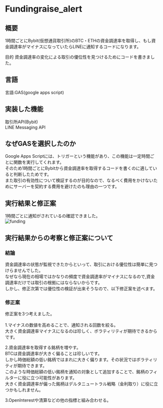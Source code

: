 # Fundingraise_alert
## 概要
1時間ごとにBybit(仮想通貨取引所)のBTC・ETHの資金調達率を取得し、もし資金調達率がマイナスになっていたらLINEに通知するコードになります。

目的
資金調達率の変化による取引の優位性を見つけるためにコードを書きました。

## 言語
言語:GAS(google apps script)<br>

## 実装した機能
取引所API(Bybit)<br>
LINE Messaging API

## なぜGASを選択したのか
Google Apps Scriptには、トリガーという機能があり、この機能は一定時間ごとに関数を実行してくれます。<br>
そのため1時間ごとにBybitから資金調達率を取得するコードを書くのに適していると判断したためです。<br>
また取引の有効性について検証するのが目的なので、なるべく費用をかけないためにサーバーを契約する費用を避けたのも理由の一つです。<br>

## 実行結果と修正案
1時間ごとに通知がされているの確認できました。<br>
![funding](https://github.com/sueokz/fundingraise_alert/assets/77056617/473b621d-c558-4efe-9c21-609e2d939a77)

## 実行結果からの考察と修正案について
### 結論
資金調達率の状態が監視できたからといって、取引における優位性は簡単に見つけらませんでした。<br>
なぜなら現在の相場ではかなりの頻度で資金調達率がマイナスになるので,資金調達率だけでは取引の根拠にはならないからです。<br>
しかし、修正次第では優位性の検証が出来そうなので、以下修正案を述べます。

### 修正案
修正案を3つ考えました。<br><br>
1.マイナスの数値を高めることで、通知される回数を絞る。<br>
大きく資金調達率マイナスになるのは珍しく、ボラティリティが期待できるからです。

2.資金調達率を取得する銘柄を増やす。<br>
BTCは資金調達率が大きく偏ることは珍しいです。<br>
しかし時価総額の低い銘柄ではまれに大きく偏ります。その状況ではボラティリティが期待できます。<br>
このような時価総額の低い銘柄を通知の対象として追加することで、銘柄のフィルターに役に立つ可能性があります。<br>
大きく資金調達率が偏った銘柄はデルタニュートラル戦略（金利取り）に役に立つかもしれません。

3.OpenInterestや清算などの他の指標と組み合わせる。
